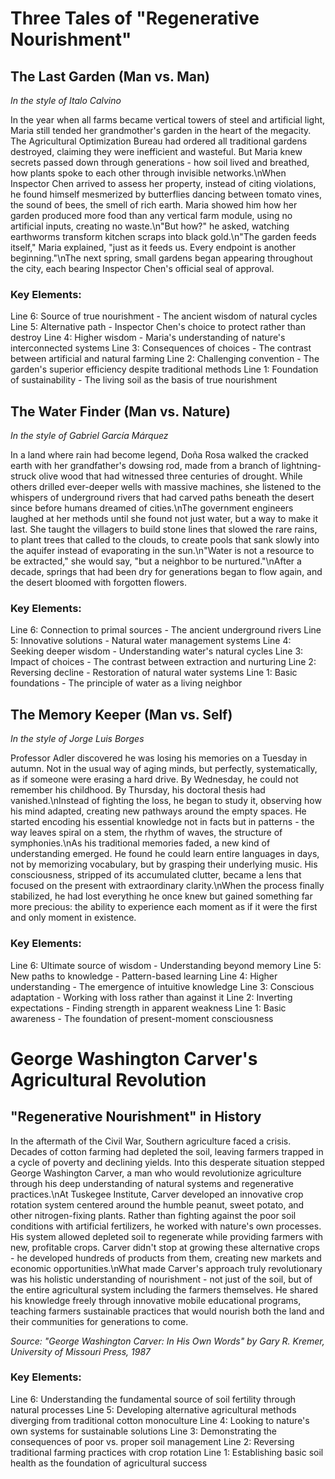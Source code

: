 # Three Tales of "Regenerative Nourishment"

## The Last Garden (Man vs. Man)
*In the style of Italo Calvino*

In the year when all farms became vertical towers of steel and artificial light, Maria still tended her grandmother\'s garden in the heart of the megacity. The Agricultural Optimization Bureau had ordered all traditional gardens destroyed, claiming they were inefficient and wasteful. But Maria knew secrets passed down through generations - how soil lived and breathed, how plants spoke to each other through invisible networks.\nWhen Inspector Chen arrived to assess her property, instead of citing violations, he found himself mesmerized by butterflies dancing between tomato vines, the sound of bees, the smell of rich earth. Maria showed him how her garden produced more food than any vertical farm module, using no artificial inputs, creating no waste.\n"But how?" he asked, watching earthworms transform kitchen scraps into black gold.\n"The garden feeds itself," Maria explained, "just as it feeds us. Every endpoint is another beginning."\nThe next spring, small gardens began appearing throughout the city, each bearing Inspector Chen\'s official seal of approval.

### Key Elements:
Line 6: Source of true nourishment - The ancient wisdom of natural cycles
Line 5: Alternative path - Inspector Chen\'s choice to protect rather than destroy
Line 4: Higher wisdom - Maria\'s understanding of nature\'s interconnected systems
Line 3: Consequences of choices - The contrast between artificial and natural farming
Line 2: Challenging convention - The garden\'s superior efficiency despite traditional methods
Line 1: Foundation of sustainability - The living soil as the basis of true nourishment

## The Water Finder (Man vs. Nature)
*In the style of Gabriel García Márquez*

In a land where rain had become legend, Doña Rosa walked the cracked earth with her grandfather\'s dowsing rod, made from a branch of lightning-struck olive wood that had witnessed three centuries of drought. While others drilled ever-deeper wells with massive machines, she listened to the whispers of underground rivers that had carved paths beneath the desert since before humans dreamed of cities.\nThe government engineers laughed at her methods until she found not just water, but a way to make it last. She taught the villagers to build stone lines that slowed the rare rains, to plant trees that called to the clouds, to create pools that sank slowly into the aquifer instead of evaporating in the sun.\n"Water is not a resource to be extracted," she would say, "but a neighbor to be nurtured."\nAfter a decade, springs that had been dry for generations began to flow again, and the desert bloomed with forgotten flowers.

### Key Elements:
Line 6: Connection to primal sources - The ancient underground rivers
Line 5: Innovative solutions - Natural water management systems
Line 4: Seeking deeper wisdom - Understanding water\'s natural cycles
Line 3: Impact of choices - The contrast between extraction and nurturing
Line 2: Reversing decline - Restoration of natural water systems
Line 1: Basic foundations - The principle of water as a living neighbor

## The Memory Keeper (Man vs. Self)
*In the style of Jorge Luis Borges*

Professor Adler discovered he was losing his memories on a Tuesday in autumn. Not in the usual way of aging minds, but perfectly, systematically, as if someone were erasing a hard drive. By Wednesday, he could not remember his childhood. By Thursday, his doctoral thesis had vanished.\nInstead of fighting the loss, he began to study it, observing how his mind adapted, creating new pathways around the empty spaces. He started encoding his essential knowledge not in facts but in patterns - the way leaves spiral on a stem, the rhythm of waves, the structure of symphonies.\nAs his traditional memories faded, a new kind of understanding emerged. He found he could learn entire languages in days, not by memorizing vocabulary, but by grasping their underlying music. His consciousness, stripped of its accumulated clutter, became a lens that focused on the present with extraordinary clarity.\nWhen the process finally stabilized, he had lost everything he once knew but gained something far more precious: the ability to experience each moment as if it were the first and only moment in existence.

### Key Elements:
Line 6: Ultimate source of wisdom - Understanding beyond memory
Line 5: New paths to knowledge - Pattern-based learning
Line 4: Higher understanding - The emergence of intuitive knowledge
Line 3: Conscious adaptation - Working with loss rather than against it
Line 2: Inverting expectations - Finding strength in apparent weakness
Line 1: Basic awareness - The foundation of present-moment consciousness
# George Washington Carver\'s Agricultural Revolution

## "Regenerative Nourishment" in History

In the aftermath of the Civil War, Southern agriculture faced a crisis. Decades of cotton farming had depleted the soil, leaving farmers trapped in a cycle of poverty and declining yields. Into this desperate situation stepped George Washington Carver, a man who would revolutionize agriculture through his deep understanding of natural systems and regenerative practices.\nAt Tuskegee Institute, Carver developed an innovative crop rotation system centered around the humble peanut, sweet potato, and other nitrogen-fixing plants. Rather than fighting against the poor soil conditions with artificial fertilizers, he worked with nature\'s own processes. His system allowed depleted soil to regenerate while providing farmers with new, profitable crops. Carver didn\'t stop at growing these alternative crops - he developed hundreds of products from them, creating new markets and economic opportunities.\nWhat made Carver\'s approach truly revolutionary was his holistic understanding of nourishment - not just of the soil, but of the entire agricultural system including the farmers themselves. He shared his knowledge freely through innovative mobile educational programs, teaching farmers sustainable practices that would nourish both the land and their communities for generations to come.

*Source: "George Washington Carver: In His Own Words" by Gary R. Kremer, University of Missouri Press, 1987*

### Key Elements:
Line 6: Understanding the fundamental source of soil fertility through natural processes
Line 5: Developing alternative agricultural methods diverging from traditional cotton monoculture
Line 4: Looking to nature\'s own systems for sustainable solutions
Line 3: Demonstrating the consequences of poor vs. proper soil management
Line 2: Reversing traditional farming practices with crop rotation
Line 1: Establishing basic soil health as the foundation of agricultural success

